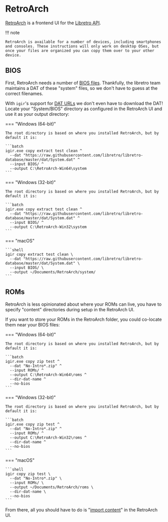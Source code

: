 # RetroArch

[RetroArch](https://www.retroarch.com/) is a frontend UI for the [Libretro API](https://www.libretro.com/).

!!! note

    RetroArch is available for a number of devices, including smartphones and consoles. These instructions will only work on desktop OSes, but once your files are organized you can copy them over to your other device.

## BIOS

First, RetroArch needs a number of [BIOS files](https://docs.libretro.com/library/bios/). Thankfully, the libretro team maintains a DAT of these "system" files, so we don't have to guess at the correct filenames.

With `igir`'s support for [DAT URLs](../../dats.md) we don't even have to download the DAT! Locate your "System/BIOS" directory as configured in the RetroArch UI and use it as your output directory:

=== "Windows (64-bit)"

    The root directory is based on where you installed RetroArch, but by default it is:

    ```batch
    igir.exe copy extract test clean ^
      --dat "https://raw.githubusercontent.com/libretro/libretro-database/master/dat/System.dat" ^
      --input BIOS/ ^
      --output C:\RetroArch-Win64\system
    ```

=== "Windows (32-bit)"

    The root directory is based on where you installed RetroArch, but by default it is:

    ```batch
    igir.exe copy extract test clean ^
      --dat "https://raw.githubusercontent.com/libretro/libretro-database/master/dat/System.dat" ^
      --input BIOS/ ^
      --output C:\RetroArch-Win32\system
    ```

=== "macOS"

    ```shell
    igir copy extract test clean \
      --dat "https://raw.githubusercontent.com/libretro/libretro-database/master/dat/System.dat" \
      --input BIOS/ \
      --output ~/Documents/RetroArch/system/
    ```

## ROMs

RetroArch is less opinionated about where your ROMs can live, you have to specify "content" directories during setup in the RetroArch UI.

If you want to store your ROMs in the RetroArch folder, you could co-locate them near your BIOS files:

=== "Windows (64-bit)"

    The root directory is based on where you installed RetroArch, but by default it is:

    ```batch
    igir.exe copy zip test ^
      --dat "No-Intro*.zip" ^
      --input ROMs/ ^
      --output C:\RetroArch-Win64\roms ^
      --dir-dat-name ^
      --no-bios
    ```

=== "Windows (32-bit)"

    The root directory is based on where you installed RetroArch, but by default it is:

    ```batch
    igir.exe copy zip test ^
      --dat "No-Intro*.zip" ^
      --input ROMs/ ^
      --output C:\RetroArch-Win32\roms ^
      --dir-dat-name ^
      --no-bios
    ```

=== "macOS"

    ```shell
    igir copy zip test \
      --dat "No-Intro*.zip" \
      --input ROMs/ \
      --output ~/Documents/RetroArch/roms \
      --dir-dat-name \
      --no-bios
    ```

From there, all you should have to do is "[import content](https://docs.libretro.com/guides/import-content/)" in the RetroArch UI.

